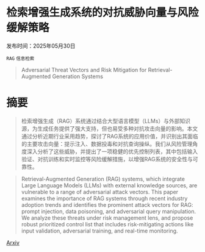 # 检索增强生成系统的对抗威胁向量与风险缓解策略

发布时间：2025年05月30日

`RAG` `信息检索`

> Adversarial Threat Vectors and Risk Mitigation for Retrieval-Augmented Generation Systems

# 摘要

> 检索增强生成（RAG）系统通过结合大型语言模型（LLMs）与外部知识源，为生成任务提供了强大支持，但也易受多种对抗攻击向量的影响。本文通过分析近期行业采用趋势，探讨了RAG系统的应用价值，并识别出其面临的主要攻击向量：提示注入、数据投毒和对抗查询操纵。我们从风险管理角度深入分析了这些威胁，并提出了一项稳健的优先控制列表，其中包括输入验证、对抗训练和实时监控等风险缓解措施，以增强RAG系统的安全性与可靠性。

> Retrieval-Augmented Generation (RAG) systems, which integrate Large Language Models (LLMs) with external knowledge sources, are vulnerable to a range of adversarial attack vectors. This paper examines the importance of RAG systems through recent industry adoption trends and identifies the prominent attack vectors for RAG: prompt injection, data poisoning, and adversarial query manipulation. We analyze these threats under risk management lens, and propose robust prioritized control list that includes risk-mitigating actions like input validation, adversarial training, and real-time monitoring.

[Arxiv](https://arxiv.org/abs/2506.00281)